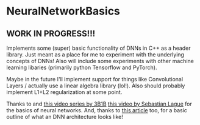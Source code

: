 # NeuralNetworkBasics
## WORK IN PROGRESS!!!

Implements some (super) basic functionality of DNNs in C++ as a header library. Just meant as a place for me to experiment with the underlying concepts of DNNs! Also will include some experiments with other machine learning libaries (primarily python Tensorflow and PyTorch).

Maybe in the future I'll implement support for things like Convolutional Layers / actually use a linear algebra library (lol!). Also should probably implement L1+L2 regularization at some point.

Thanks to and [this video series by 3B1B](https://www.youtube.com/playlist?list=PLZHQObOWTQDNU6R1_67000Dx_ZCJB-3pi) [this video by Sebastian Lague](https://www.youtube.com/watch?v=hfMk-kjRv4c) for the basics of neural networks. And, thanks to [this article](http://www.code-spot.co.za/2009/10/08/15-steps-to-implemented-a-neural-net/) too, for a basic outline of what an DNN architecture looks like!